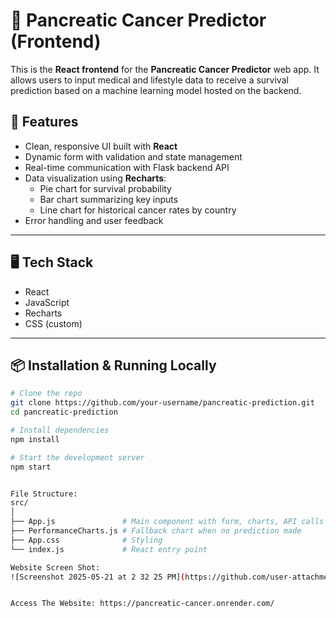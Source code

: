 # 🧠 Pancreatic Cancer Predictor (Frontend)

This is the **React frontend** for the **Pancreatic Cancer Predictor** web app. It allows users to input medical and lifestyle data to receive a survival prediction based on a machine learning model hosted on the backend.

## 🚀 Features

- Clean, responsive UI built with **React**
- Dynamic form with validation and state management
- Real-time communication with Flask backend API
- Data visualization using **Recharts**:
  - Pie chart for survival probability
  - Bar chart summarizing key inputs
  - Line chart for historical cancer rates by country
- Error handling and user feedback

---

## 🖥️ Tech Stack

- React
- JavaScript
- Recharts
- CSS (custom)

---

## 📦 Installation & Running Locally

```bash
# Clone the repo
git clone https://github.com/your-username/pancreatic-prediction.git
cd pancreatic-prediction

# Install dependencies
npm install

# Start the development server
npm start


File Structure:
src/
│
├── App.js               # Main component with form, charts, API calls
├── PerformanceCharts.js # Fallback chart when no prediction made
├── App.css              # Styling
└── index.js             # React entry point

Website Screen Shot:
![Screenshot 2025-05-21 at 2 32 25 PM](https://github.com/user-attachments/assets/04fd6c2b-b44e-4a37-8a3a-b188a5dbc0c3)


Access The Website: https://pancreatic-cancer.onrender.com/


